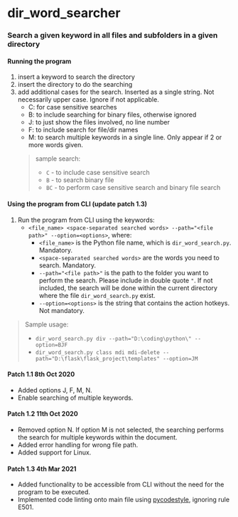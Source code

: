 # dir_word_searcher
### Search a given keyword in all files and subfolders in a given directory

#### Running the program
1. insert a keyword to search the directory
2. insert the directory to do the searching
3. add additional cases for the search. Inserted as a single string. Not necessarily upper case. Ignore if not applicable.
    - C: for case sensitive searches
    - B: to include searching for binary files, otherwise ignored
    - J: to just show the files involved, no line number
    - F: to include search for file/dir names
    - M: to search multiple keywords in a single line. Only appear if 2 or more words given.
    > sample search:
    > - `C` - to include case sensitive search
    > - `B` - to search binary file
    > - `BC` - to perform case sensitive search and binary file search

#### Using the program from CLI (update patch 1.3)
1. Run the program from CLI using the keywords:
    - `<file_name> <space-separated searched words> --path="<file path>" --option=<options>`, where:
      - `<file_name>` is the Python file name, which is `dir_word_search.py`. Mandatory.
      - `<space-separated searched words>` are the words you need to search. Mandatory.
      - `--path="<file path>"` is the path to the folder you want to perform the search. Please include in double quote `"`. If not included, the search will be done within the current directory where the file `dir_word_search.py` exist.
      - `--option=<options>` is the string that contains the action hotkeys. Not mandatory.
> Sample usage:
> - `dir_word_search.py div --path="D:\coding\python\" --option=BJF`
> - `dir_word_search.py class mdi mdi-delete --path="D:\flask\flask_project\templates" --option=JM`

#### Patch 1.1 8th Oct 2020
- Added options J, F, M, N.
- Enable searching of multiple keywords.

#### Patch 1.2 11th Oct 2020
- Removed option N. If option M is not selected, the searching performs the search for multiple keywords within the document.
- Added error handling for wrong file path.
- Added support for Linux.

#### Patch 1.3 4th Mar 2021
- Added functionality to be accessible from CLI without the need for the program to be executed.
- Implemented code linting onto main file using [pycodestyle](https://pypi.org/project/pycodestyle/), ignoring rule E501.
